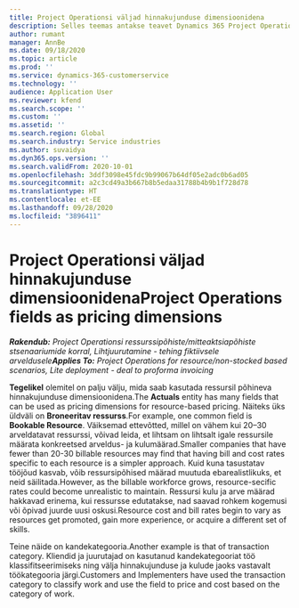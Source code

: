 ```yaml
---
title: Project Operationsi väljad hinnakujunduse dimensioonidena
description: Selles teemas antakse teavet Dynamics 365 Project Operationsi hinnakujunduse dimensioonidena väljade kasutamise kohta.
author: rumant
manager: AnnBe
ms.date: 09/18/2020
ms.topic: article
ms.prod: ''
ms.service: dynamics-365-customerservice
ms.technology: ''
audience: Application User
ms.reviewer: kfend
ms.search.scope: ''
ms.custom: ''
ms.assetid: ''
ms.search.region: Global
ms.search.industry: Service industries
ms.author: suvaidya
ms.dyn365.ops.version: ''
ms.search.validFrom: 2020-10-01
ms.openlocfilehash: 3ddf3098e45fdc9b99067b64df05e2adc0b6ad05
ms.sourcegitcommit: a2c3cd49a3b667b8b5edaa31788b4b9b1f728d78
ms.translationtype: HT
ms.contentlocale: et-EE
ms.lasthandoff: 09/28/2020
ms.locfileid: "3896411"
---
```

# <a name="project-operations-fields-as-pricing-dimensions"></a><span data-ttu-id="445d6-103">Project Operationsi väljad hinnakujunduse dimensioonidena</span><span class="sxs-lookup"><span data-stu-id="445d6-103">Project Operations fields as pricing dimensions</span></span>

<span data-ttu-id="445d6-104">_**Rakendub:** Project Operationsi ressurssipõhiste/mitteaktsiapõhiste stsenaariumide korral,  Lihtjuurutamine - tehing fiktiivsele arveldusele_</span><span class="sxs-lookup"><span data-stu-id="445d6-104">_**Applies To:** Project Operations for resource/non-stocked based scenarios, Lite deployment - deal to proforma invoicing_</span></span>

<span data-ttu-id="445d6-105">**Tegelikel** olemitel on palju välju, mida saab kasutada ressursil põhineva hinnakujunduse dimensioonidena.</span><span class="sxs-lookup"><span data-stu-id="445d6-105">The **Actuals** entity has many fields that can be used as pricing dimensions for resource-based pricing.</span></span> <span data-ttu-id="445d6-106">Näiteks üks üldväli on **Broneeritav ressurss**.</span><span class="sxs-lookup"><span data-stu-id="445d6-106">For example, one common field is **Bookable Resource**.</span></span> <span data-ttu-id="445d6-107">Väiksemad ettevõtted, millel on vähem kui 20–30 arveldatavat ressurssi, võivad leida, et lihtsam on lihtsalt igale ressursile määrata konkreetsed arveldus- ja kulumäärad.</span><span class="sxs-lookup"><span data-stu-id="445d6-107">Smaller companies that have fewer than 20-30 billable resources may find that having bill and cost rates specific to each resource is a simpler approach.</span></span> <span data-ttu-id="445d6-108">Kuid kuna tasustatav tööjõud kasvab, võib ressursipõhised määrad muutuda ebarealistlikuks, et neid säilitada.</span><span class="sxs-lookup"><span data-stu-id="445d6-108">However, as the billable workforce grows, resource-secific rates could become unrealistic to maintain.</span></span> <span data-ttu-id="445d6-109">Ressursi kulu ja arve määrad hakkavad erinema, kui ressursse edutatakse, nad saavad rohkem kogemusi või õpivad juurde uusi oskusi.</span><span class="sxs-lookup"><span data-stu-id="445d6-109">Resource cost and bill rates begin to vary as resources get promoted, gain more experience, or acquire a different set of skills.</span></span> 

<span data-ttu-id="445d6-110">Teine näide on kandekategooria.</span><span class="sxs-lookup"><span data-stu-id="445d6-110">Another example is that of transaction category.</span></span> <span data-ttu-id="445d6-111">Kliendid ja juurutajad on kasutanud kandekategooriat töö klassifitseerimiseks ning välja hinnakujunduse ja kulude jaoks vastavalt töökategooria järgi.</span><span class="sxs-lookup"><span data-stu-id="445d6-111">Customers and Implementers have used the transaction category to classify work and use the field to price and cost based on the category of work.</span></span>
